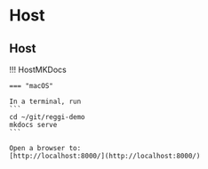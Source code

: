 # Host

## Host
!!! HostMKDocs

    === "macOS"

    In a terminal, run
    ```
    cd ~/git/reggi-demo
    mkdocs serve
    ```

    Open a browser to: 
    [http://localhost:8000/](http://localhost:8000/)

